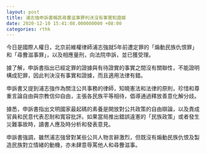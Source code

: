 ```yaml
---
layout: post
title: 浦志強申訴書稱其尋釁滋事罪判決沒有事實和證據
date: 2020-12-10 15:41:08.000000000 +08:00
categories: rthk
---
```


今日是國際人權日，北京前維權律師浦志強就5年前遭定罪的「煽動民族仇恨罪」和「尋釁滋事罪」，以及相應量刑，向法院申訴，並已獲受理。

據了解，申訴書指出已經定罪的證據與有待證實的事實之間沒有關聯性，不能證明構成犯罪，因此判決沒有事實和證據，而且適用法律有錯。

申訴書又提到浦志強作為關注公共事務的律師，知曉憲法和法律的原則，珍惜和尊重言論自由與宗教信仰自由，主張各民族平等相待，倡導通過釋放善意化解分歧。

據悉，申訴書指出文明國家最起碼的素養是開放對公共政策的自由辯論，以及責成官員和民意代表忍耐和寬容批評。如果當局推出錯誤違憲的「民族政策」或者發生災難事故時，讀書人應及時分析和發表意見。

申訴書強調，雖然浦志強曾對某些公共人物言辭激烈，但既沒有煽動民族仇恨及製造民族對立情緒的動機，亦未肆意辱罵他人和尋釁滋事。
